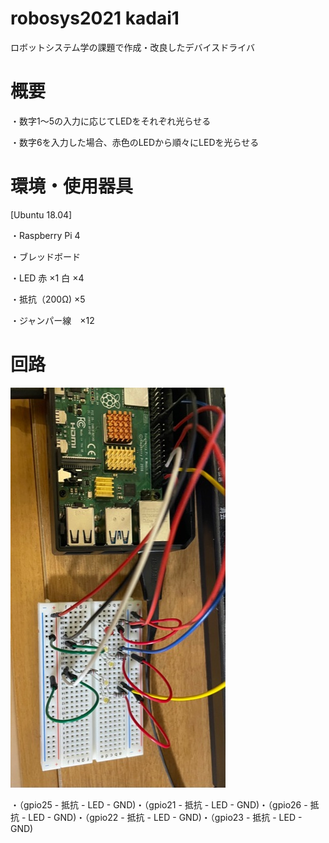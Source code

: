 # robosys2021 kadai1
ロボットシステム学の課題で作成・改良したデバイスドライバ
# 概要
・数字1～5の入力に応じてLEDをそれぞれ光らせる

・数字6を入力した場合、赤色のLEDから順々にLEDを光らせる
# 環境・使用器具
[Ubuntu 18.04]

・Raspberry Pi 4 

・ブレッドボード

・LED 赤 ×1  白 ×4

・抵抗（200Ω) ×5

・ジャンパー線　×12
# 回路
![画像名](https://github.com/Takuto1063/robosys2021/blob/main/%E3%83%AD%E3%83%9C%E3%82%B7%E3%82%B9%E8%AA%B2%E9%A1%8C1.jpg)

・（gpio25 - 抵抗 - LED - GND)・（gpio21 - 抵抗 - LED - GND)・（gpio26 - 抵抗 - LED - GND)・（gpio22 - 抵抗 - LED - GND)・（gpio23 - 抵抗 - LED - GND)
